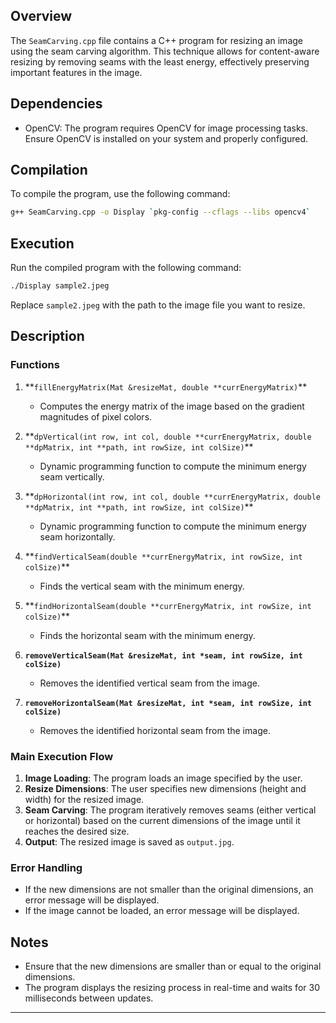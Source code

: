 ## Overview

The `SeamCarving.cpp` file contains a C++ program for resizing an image using the seam carving algorithm. This technique allows for content-aware resizing by removing seams with the least energy, effectively preserving important features in the image.

## Dependencies

- OpenCV: The program requires OpenCV for image processing tasks. Ensure OpenCV is installed on your system and properly configured.

## Compilation

To compile the program, use the following command:

```bash
g++ SeamCarving.cpp -o Display `pkg-config --cflags --libs opencv4`
```

## Execution

Run the compiled program with the following command:

```bash
./Display sample2.jpeg
```

Replace `sample2.jpeg` with the path to the image file you want to resize.

## Description

### Functions

1. **`fillEnergyMatrix(Mat &resizeMat, double **currEnergyMatrix)`\*\*

   - Computes the energy matrix of the image based on the gradient magnitudes of pixel colors.

2. **`dpVertical(int row, int col, double **currEnergyMatrix, double **dpMatrix, int **path, int rowSize, int colSize)`\*\*

   - Dynamic programming function to compute the minimum energy seam vertically.

3. **`dpHorizontal(int row, int col, double **currEnergyMatrix, double **dpMatrix, int **path, int rowSize, int colSize)`\*\*

   - Dynamic programming function to compute the minimum energy seam horizontally.

4. **`findVerticalSeam(double **currEnergyMatrix, int rowSize, int colSize)`\*\*

   - Finds the vertical seam with the minimum energy.

5. **`findHorizontalSeam(double **currEnergyMatrix, int rowSize, int colSize)`\*\*

   - Finds the horizontal seam with the minimum energy.

6. **`removeVerticalSeam(Mat &resizeMat, int *seam, int rowSize, int colSize)`**

   - Removes the identified vertical seam from the image.

7. **`removeHorizontalSeam(Mat &resizeMat, int *seam, int rowSize, int colSize)`**
   - Removes the identified horizontal seam from the image.

### Main Execution Flow

1. **Image Loading**: The program loads an image specified by the user.
2. **Resize Dimensions**: The user specifies new dimensions (height and width) for the resized image.
3. **Seam Carving**: The program iteratively removes seams (either vertical or horizontal) based on the current dimensions of the image until it reaches the desired size.
4. **Output**: The resized image is saved as `output.jpg`.

### Error Handling

- If the new dimensions are not smaller than the original dimensions, an error message will be displayed.
- If the image cannot be loaded, an error message will be displayed.

## Notes

- Ensure that the new dimensions are smaller than or equal to the original dimensions.
- The program displays the resizing process in real-time and waits for 30 milliseconds between updates.

---
